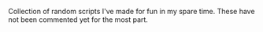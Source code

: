 Collection of random scripts I've made for fun in my spare time. 
These have not been commented yet for the most part.
